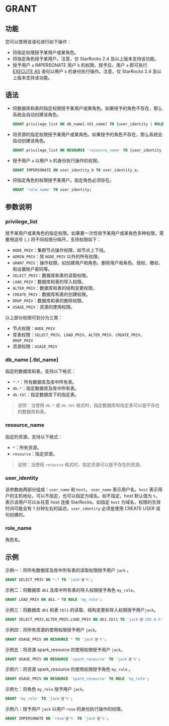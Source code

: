 # GRANT

## 功能

您可以使用该语句进行如下操作：

- 将指定权限授予某用户或某角色。
- 将指定角色授予某用户。注意，仅 StarRocks 2.4 及以上版本支持该功能。
- 授予用户 `a` IMPERSONATE 用户 `b` 的权限。授予后，用户 `a` 即可执行 [EXECUTE AS](../account-management/EXECUTE%20AS.md) 语句以用户 `b` 的身份执行操作。注意，仅 StarRocks 2.4 及以上版本支持该功能。

## 语法

- 将数据库和表的指定权限授予某用户或某角色。如果授予的角色不存在，那么系统会自动创建该角色。

    ```SQL
    GRANT privilege_list ON db_name[.tbl_name] TO {user_identity | ROLE 'role_name'};
    ```

- 将资源的指定权限授予某用户或某角色。如果授予的角色不存在，那么系统会自动创建该角色。

    ```SQL
    GRANT privilege_list ON RESOURCE 'resource_name' TO {user_identity | ROLE 'role_name'};
    ```

- 授予用户 `a` 以用户 `b` 的身份执行操作的权限。

    ```SQL
    GRANT IMPERSONATE ON user_identity_b TO user_identity_a;
    ```

- 将指定角色的权限授予某用户。指定角色必须存在。

    ```SQL
    GRANT 'role_name' TO user_identity;
    ```

## 参数说明

### privilege_list

授予某用户或某角色的指定权限。如果要一次性授予某用户或某角色多种权限，需要用逗号 (`,`) 将不同权限分隔开。支持权限如下：

- `NODE_PRIV`：集群节点操作权限，如节点上下线。
- `ADMIN_PRIV`：除 `NODE_PRIV` 以外的所有权限。
- `GRANT_PRIV`：操作权限，如创建用户和角色、删除用户和角色、授权、撤权、和设置账户密码等。
- `SELECT_PRIV`：数据库和表的读取权限。
- `LOAD_PRIV`：数据库和表的导入权限。
- `ALTER_PRIV`：数据库和表的结构变更权限。
- `CREATE_PRIV`：数据库和表的创建权限。
- `DROP_PRIV`：数据库和表的删除权限。
- `USAGE_PRIV`：资源的使用权限。

以上部分权限可划分为三类：

- 节点权限：`NODE_PRIV`
- 库表权限：`SELECT_PRIV`、`LOAD_PRIV`、`ALTER_PRIV`、`CREATE_PRIV`、`DROP_PRIV`
- 资源权限：`USAGE_PRIV`

### db_name [.tbl_name]

指定的数据库和表。支持以下格式：

- `*.*`：所有数据库及库中所有表。
- `db.*`：指定数据库及库中所有表。
- `db.tbl`：指定数据库下的指定表。

> 说明：当使用 `db.*` 或 `db.tbl` 格式时，指定数据库和指定表可以是不存在的数据库和表。

### resource_name

指定的资源。支持以下格式：

- `*`：所有资源。
- `resource`：指定资源。

> 说明：当使用 `resource` 格式时，指定资源可以是不存在的资源。

### user_identity

该参数由两部分组成：`user_name` 和 `host`。 `user_name` 表示用户名。`host` 表示用户的主机地址，可以不指定，也可以指定为域名。如不指定，host 默认值为 `%`，表示该用户可以从任意 host 连接 StarRocks。如指定 `host` 为域名，权限的生效时间可能会有 1 分钟左右的延迟。`user_identity` 必须是使用 CREATE USER 语句创建的。

### role_name

角色名。

## 示例

示例一：将所有数据库及库中所有表的读取权限授予用户 `jack` 。

```SQL
GRANT SELECT_PRIV ON *.* TO 'jack'@'%';
```

示例二：将数据库 `db1` 及库中所有表的导入权限授予角色 `my_role`。

```SQL
GRANT LOAD_PRIV ON db1.* TO ROLE 'my_role';
```

示例三：将数据库 `db1` 和表 `tbl1` 的读取、结构变更和导入权限授予用户`jack`。

```SQL
GRANT SELECT_PRIV,ALTER_PRIV,LOAD_PRIV ON db1.tbl1 TO 'jack'@'192.8.%';
```

示例四：将所有资源的使用权限授予用户 `jack`。

```SQL
GRANT USAGE_PRIV ON RESOURCE * TO 'jack'@'%';
```

示例五：将资源 spark_resource 的使用权限授予用户 `jack`。

```SQL
GRANT USAGE_PRIV ON RESOURCE 'spark_resource' TO 'jack'@'%';
```

示例六：将资源 spark_resource 的使用权限授予角色 `my_role` 。

```SQL
GRANT USAGE_PRIV ON RESOURCE 'spark_resource' TO ROLE 'my_role';
```

示例七：将角色 `my_role` 授予用户 `jack`。

```SQL
GRANT 'my_role' TO 'jack'@'%';
```

示例八：授予用户 `jack` 以用户 `rose` 的身份执行操作的权限。

```SQL
GRANT IMPERSONATE ON 'rose'@'%' TO 'jack'@'%';
```
